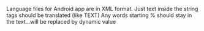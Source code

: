 Language files for Android app are in XML format. 
Just text inside the string tags should be translated (like <string>TEXT</string>)
Any words starting % should stay in the text...will be replaced by dynamic value
